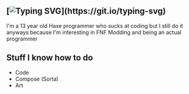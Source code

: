 ## [![Typing SVG](https://readme-typing-svg.herokuapp.com?font=Comic+sans+MS&duration=2000&pause=1000&color=F76800&center=true&repeat=false&random=false&width=435&lines=Yo%2C+the+names+FireKoopa.)](https://git.io/typing-svg)

I'm a 13 year old Haxe programmer who sucks at coding but I still do it anyways because I'm interesting in FNF Modding and being an actual programmer

## Stuff I know how to do

- Code
- Compose (Sorta)
- Art
